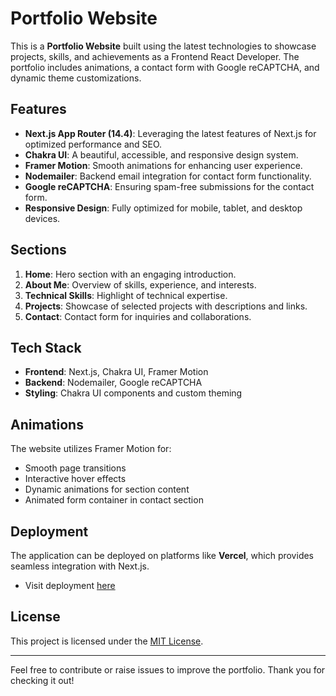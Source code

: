 # Portfolio Website

This is a **Portfolio Website** built using the latest technologies to showcase projects, skills, and achievements as a Frontend React Developer. The portfolio includes animations, a contact form with Google reCAPTCHA, and dynamic theme customizations.

## Features

- **Next.js App Router (14.4)**: Leveraging the latest features of Next.js for optimized performance and SEO.
- **Chakra UI**: A beautiful, accessible, and responsive design system.
- **Framer Motion**: Smooth animations for enhancing user experience.
- **Nodemailer**: Backend email integration for contact form functionality.
- **Google reCAPTCHA**: Ensuring spam-free submissions for the contact form.
- **Responsive Design**: Fully optimized for mobile, tablet, and desktop devices.

## Sections

1. **Home**: Hero section with an engaging introduction.
2. **About Me**: Overview of skills, experience, and interests.
3. **Technical Skills**: Highlight of technical expertise.
4. **Projects**: Showcase of selected projects with descriptions and links.
5. **Contact**: Contact form for inquiries and collaborations.

## Tech Stack

- **Frontend**: Next.js, Chakra UI, Framer Motion
- **Backend**: Nodemailer, Google reCAPTCHA
- **Styling**: Chakra UI components and custom theming

## Animations

The website utilizes Framer Motion for:

- Smooth page transitions
- Interactive hover effects
- Dynamic animations for section content
- Animated form container in contact section

## Deployment

The application can be deployed on platforms like **Vercel**, which provides seamless integration with Next.js.
- Visit deployment [here](https://sayyed-sharuk-portfolio.vercel.app/)


## License

This project is licensed under the [MIT License](LICENSE).

---
Feel free to contribute or raise issues to improve the portfolio. Thank you for checking it out!

